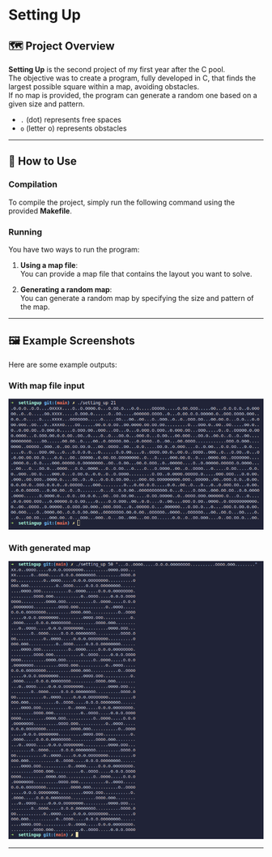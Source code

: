 # Setting Up

## 🗺️ Project Overview

**Setting Up** is the second project of my first year after the C pool.  
The objective was to create a program, fully developed in C, that finds the largest possible square within a map, avoiding obstacles.  
If no map is provided, the program can generate a random one based on a given size and pattern.

- `.` (dot) represents free spaces
- `o` (letter o) represents obstacles

---

## 🚀 How to Use

### Compilation

To compile the project, simply run the following command using the provided **Makefile**.

### Running

You have two ways to run the program:

1. **Using a map file**:  
   You can provide a map file that contains the layout you want to solve.

2. **Generating a random map**:  
   You can generate a random map by specifying the size and pattern of the map.

---

## 🖼️ Example Screenshots

Here are some example outputs:

### With map file input

![Map File](img/without_gen.png)

### With generated map

![Generated Map](img/with_gen.png)

---
